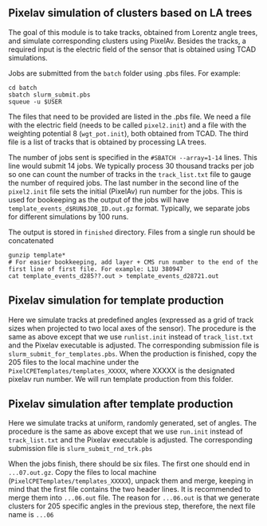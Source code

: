 ## Pixelav simulation of clusters based on LA trees

The goal of this module is to take tracks, obtained from Lorentz angle trees, and simulate corresponding clusters using PixelAv. Besides the tracks, a required input is the electric field of the sensor that is obtained using TCAD simulations.

Jobs are submitted from the `batch` folder using .pbs files. For example:
```
cd batch
sbatch slurm_submit.pbs
squeue -u $USER
```

The files that need to be provided are listed in the .pbs file. We need a file with the electric field (needs to be called `pixel2.init`) and a file with the weighting potential 8 (`wgt_pot.init`), both obtained from TCAD. The third file is a list of tracks that is obtained by processing LA trees.

The number of jobs sent is specified in the `#SBATCH --array=1-14` lines. This line would submit 14 jobs. We typically process 30 thousand tracks per job so one can count the number of tracks in the `track_list.txt` file to gauge the number of required jobs. The last number in the second line of the `pixel2.init` file sets the initial (PixelAv) run number for the jobs. This is used for bookeeping as the output of the jobs will have `template_events_d$RUN$JOB_ID.out.gz` format. Typically, we separate jobs for different simulations by 100 runs.

The output is stored in `finished` directory. Files from a single run should be concatenated
```
gunzip template*
# For easier bookkeeping, add layer + CMS run number to the end of the first line of first file. For example: L1U 380947 
cat template_events_d285??.out > template_events_d28721.out 
```

## Pixelav simulation for template production

Here we simulate tracks at predefined angles (expressed as a grid of track sizes when projected to two local axes of the sensor). The procedure is the same as above except that we use `runlist.init` instead of `track_list.txt` and the Pixelav executable is adjusted. The corresponding submission file is `slurm_submit_for_templates.pbs`. When the production is finished, copy the 205 files to the local machine under the `PixelCPETemplates/templates_XXXXX`, where XXXXX is the designated pixelav run number. We will run template production from this folder.

## Pixelav simulation after template production

Here we simulate tracks at uniform, randomly generated, set of angles. The procedure is the same as above except that we use `run.init` instead of `track_list.txt` and the Pixelav executable is adjusted. The corresponding submission file is `slurm_submit_rnd_trk.pbs`

When the jobs finish, there should be six files. The first one should end in `...07.out.gz`. Copy the files to local machine (`PixelCPETemplates/templates_XXXXX`), unpack them and merge, keeping in mind that the first file contains the two header lines. It is recommended to merge them into `...06.out` file. The reason for `...06.out` is that we generate clusters for 205 specific angles in the previous step, therefore, the next file name is `...06`

